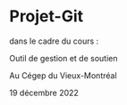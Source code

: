 # Projet-Git

dans le cadre du cours :

Outil de gestion et de soutien

Au Cégep du Vieux-Montréal

19 décembre 2022

